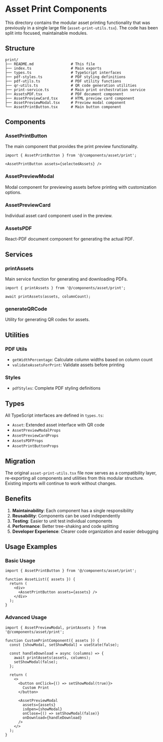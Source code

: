 # Asset Print Components

This directory contains the modular asset printing functionality that was previously in a single large file (`asset-print-utils.tsx`). The code has been split into focused, maintainable modules.

## Structure

```
print/
├── README.md                 # This file
├── index.ts                  # Main exports
├── types.ts                  # TypeScript interfaces
├── pdf-styles.ts             # PDF styling definitions
├── pdf-utils.ts              # PDF utility functions
├── qr-utils.ts               # QR code generation utilities
├── print-service.ts          # Main print orchestration service
├── AssetsPDF.tsx             # PDF document component
├── AssetPreviewCard.tsx      # HTML preview card component
├── AssetPreviewModal.tsx     # Preview modal component
└── AssetPrintButton.tsx      # Main button component
```

## Components

### AssetPrintButton
The main component that provides the print preview functionality.

```tsx
import { AssetPrintButton } from '@/components/asset/print';

<AssetPrintButton assets={selectedAssets} />
```

### AssetPreviewModal
Modal component for previewing assets before printing with customization options.

### AssetPreviewCard
Individual asset card component used in the preview.

### AssetsPDF
React-PDF document component for generating the actual PDF.

## Services

### printAssets
Main service function for generating and downloading PDFs.

```tsx
import { printAssets } from '@/components/asset/print';

await printAssets(assets, columnCount);
```

### generateQRCode
Utility for generating QR codes for assets.

## Utilities

### PDF Utils
- `getWidthPercentage`: Calculate column widths based on column count
- `validateAssetsForPrint`: Validate assets before printing

### Styles
- `pdfStyles`: Complete PDF styling definitions

## Types

All TypeScript interfaces are defined in `types.ts`:
- `Asset`: Extended asset interface with QR code
- `AssetPreviewModalProps`
- `AssetPreviewCardProps`
- `AssetsPDFProps`
- `AssetPrintButtonProps`

## Migration

The original `asset-print-utils.tsx` file now serves as a compatibility layer, re-exporting all components and utilities from this modular structure. Existing imports will continue to work without changes.

## Benefits

1. **Maintainability**: Each component has a single responsibility
2. **Reusability**: Components can be used independently
3. **Testing**: Easier to unit test individual components
4. **Performance**: Better tree-shaking and code splitting
5. **Developer Experience**: Clearer code organization and easier debugging

## Usage Examples

### Basic Usage
```tsx
import { AssetPrintButton } from '@/components/asset/print';

function AssetList({ assets }) {
  return (
    <div>
      <AssetPrintButton assets={assets} />
    </div>
  );
}
```

### Advanced Usage
```tsx
import { AssetPreviewModal, printAssets } from '@/components/asset/print';

function CustomPrintComponent({ assets }) {
  const [showModal, setShowModal] = useState(false);
  
  const handleDownload = async (columns) => {
    await printAssets(assets, columns);
    setShowModal(false);
  };
  
  return (
    <>
      <button onClick={() => setShowModal(true)}>
        Custom Print
      </button>
      
      <AssetPreviewModal
        assets={assets}
        isOpen={showModal}
        onClose={() => setShowModal(false)}
        onDownload={handleDownload}
      />
    </>
  );
}
``` 